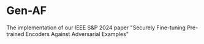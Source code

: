 # Gen-AF

The implementation of our IEEE S&P 2024 paper "Securely Fine-tuning Pre-trained Encoders Against Adversarial Examples"
